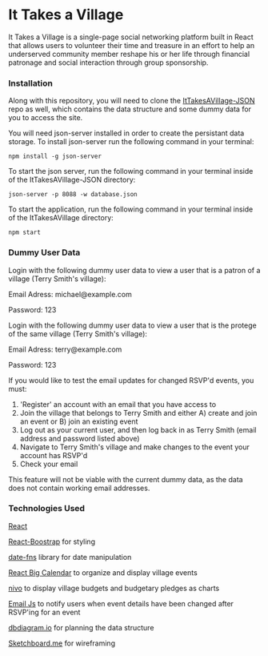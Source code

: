 # It Takes a Village

It Takes a Village is a single-page social networking platform built in React that allows users to volunteer their time and treasure in an effort to help an underserved community member reshape his or her life through financial patronage and social interaction through group sponsorship.


### Installation

Along with this repository, you will need to clone the [ItTakesAVillage-JSON](https://github.com/Keartroth/ItTakesAVillage-JSON) repo as well, which contains the data structure and some dummy data for you to access the site.

You will need json-server installed in order to create the persistant data storage. To install json-server run the following command in your terminal:

```
npm install -g json-server
```

To start the json server, run the following command in your terminal inside of the ItTakesAVillage-JSON directory:

```
json-server -p 8088 -w database.json
```

To start the application, run the following command in your terminal inside of the ItTakesAVillage directory:

```
npm start
```


### Dummy User Data

Login with the following dummy user data to view a user that is a patron of a village (Terry Smith's village):

Email Adress: mic<span>hael@exa</span>mple.com

Password: 123

Login with the following dummy user data to view a user that is the protege of the same village (Terry Smith's village):

Email Adress: te<span>rry@exa</span>mple.com

Password: 123

If you would like to test the email updates for changed RSVP'd events, you must:
1) 'Register' an account with an email that you have access to
2) Join the village that belongs to Terry Smith and either A) create and join an event or B) join an existing event
3) Log out as your current user, and then log back in as Terry Smith (email address and password listed above)
4) Navigate to Terry Smith's village and make changes to the event your account has RSVP'd
5) Check your email

This feature will not be viable with the current dummy data, as the data does not contain working email addresses.


### Technologies Used

[React](https://reactjs.org/)

[React-Boostrap](https://react-bootstrap.github.io/) for styling

[date-fns](https://date-fns.org/) library for date manipulation

[React Big Calendar](https://npmjs.com/package/react-big-calendar) to organize and display village events

[nivo](https://nivo.rocks/) to display village budgets and budgetary pledges as charts

[Email Js](https://emailjs.com/) to notify users when event details have been changed after RSVP'ing for an event

[dbdiagram.io](https://dbdiagram.io/home) for planning the data structure

[Sketchboard.me](https://sketchboard.me/home) for wireframing
